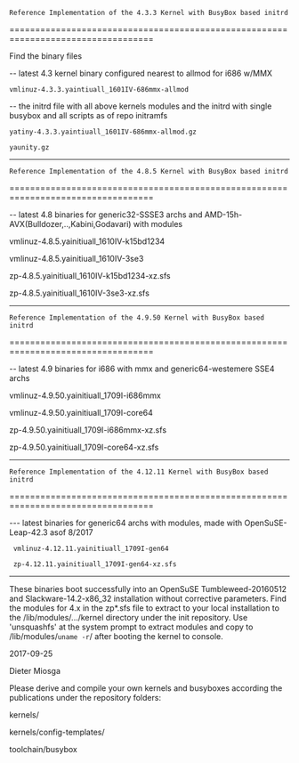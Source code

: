     Reference Implementation of the 4.3.3 Kernel with BusyBox based initrd
==================================================================================


Find the binary files

-- latest 4.3 kernel binary configured nearest to allmod for i686 w/MMX

    vmlinuz-4.3.3.yaintiuall_1601IV-686mmx-allmod

-- the initrd file with all above kernels modules
and the initrd with single busybox and all scripts as of repo initramfs

    yatiny-4.3.3.yaintiuall_1601IV-686mmx-allmod.gz
    
    yaunity.gz  

--------------------------------------------------------------------------

    Reference Implementation of the 4.8.5 Kernel with BusyBox based initrd
==================================================================================


-- latest 4.8 binaries for generic32-SSSE3 archs and AMD-15h-AVX(Bulldozer,..,Kabini,Godavari) with modules

   vmlinuz-4.8.5.yainitiuall_1610IV-k15bd1234
   
   vmlinuz-4.8.5.yainitiuall_1610IV-3se3
   
   zp-4.8.5.yainitiuall_1610IV-k15bd1234-xz.sfs
   
   zp-4.8.5.yainitiuall_1610IV-3se3-xz.sfs
   

--------------------------------------------------------------------------

    Reference Implementation of the 4.9.50 Kernel with BusyBox based initrd
==================================================================================


-- latest 4.9 binaries for i686 with mmx and generic64-westemere SSE4 archs 

   vmlinuz-4.9.50.yainitiuall_1709I-i686mmx 
   
   vmlinuz-4.9.50.yainitiuall_1709I-core64
   
   zp-4.9.50.yainitiuall_1709I-i686mmx-xz.sfs
   
   zp-4.9.50.yainitiuall_1709I-core64-xz.sfs
   

--------------------------------------------------------------------------

    Reference Implementation of the 4.12.11 Kernel with BusyBox based initrd
==================================================================================


--- latest binaries for generic64 archs with modules, made with OpenSuSE-Leap-42.3 asof 8/2017

     vmlinuz-4.12.11.yainitiuall_1709I-gen64

     zp-4.12.11.yainitiuall_1709I-gen64-xz.sfs



---------------------------------------------------------------

These binaries boot successfully into an OpenSuSE Tumbleweed-20160512 
and Slackware-14.2-x86_32 installation
without corrective parameters. 
Find the modules for 4.x in the zp*.sfs file to extract to your
local installation to the 
/lib/modules/.../kernel 
directory under the init repository.
Use 'unsquashfs' at the system prompt to extract modules and copy to
/lib/modules/`uname -r`/
after booting the kernel to console.   

2017-09-25

Dieter Miosga    

Please derive and compile your own kernels and busyboxes according the publications
under the repository folders: 

kernels/

kernels/config-templates/

toolchain/busybox

